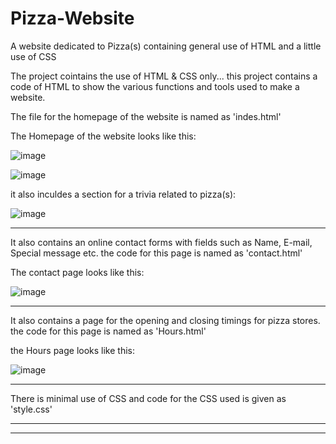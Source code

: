 # Pizza-Website
A website dedicated to Pizza(s) containing general use of HTML and a little use of CSS

The project cointains the use of HTML & CSS only...
this project contains a code of HTML to show the various functions and tools used to make a website.

The file for the homepage of the website is named as 'indes.html' 

The Homepage of the website looks like this:

![image](https://user-images.githubusercontent.com/118644698/202881655-2ebb0667-9477-4d0d-b249-e3893c979d3d.png)

![image](https://user-images.githubusercontent.com/118644698/202882203-ec267411-9ce1-4652-8201-3f119d7edede.png)


it also inculdes a section for a trivia related to pizza(s):

![image](https://user-images.githubusercontent.com/118644698/202883339-3155ac81-33ff-497d-aca5-e6bffae048b7.png)

----------------------------------------------------------------------------------------------------------------------------------------------------------------------

It also contains an online contact forms with fields such as Name, E-mail, Special message etc.
the code for this page is named as 'contact.html'

The contact page looks like this:

![image](https://user-images.githubusercontent.com/118644698/202883644-22c2ff74-f62a-4c1e-9fd4-c780b7e2d193.png)

-----------------------------------------------------------------------------------------------------------------------------------------------------------------------

It also contains a page for the opening and closing timings for pizza stores.
the code for this page is named as 'Hours.html'

the Hours page looks like this:

![image](https://user-images.githubusercontent.com/118644698/202884436-1c807002-360b-4ef3-9593-ba0ba93c87c7.png)

-----------------------------------------------------------------------------------------------------------------------------------------------------------------------

There is minimal use of CSS 
and code for the CSS used is given as 'style.css'

-----------------------------------------------------------------------------------------------------------------------------------------------------------------------
-----------------------------------------------------------------------------------------------------------------------------------------------------------------------



